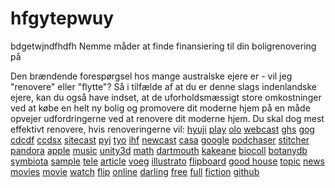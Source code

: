 # hfgytepwuy
bdgetwjndfhdfh
Nemme måder at finde finansiering til din boligrenovering på


Den brændende forespørgsel hos mange australske ejere er - vil jeg "renovere" eller "flytte"? Så i tilfælde af at du er denne slags indenlandske ejere, kan du også have indset, at de uforholdsmæssigt store omkostninger ved at købe en helt ny bolig og promovere dit moderne hjem på en måde opvejer udfordringerne ved at renovere dit moderne hjem. Du skal dog mest effektivt renovere, hvis renoveringerne vil: <a href="https://play.acast.com/s/6338b894f131c60012c4e4b9??hyuji.com">hyuji</a> <a href="https://play.acast.com/s/6338b8ed6f68d7001258fef6/">play</a> <a href="https://play.acast.com/s/6338bad651a8d600114fbaa3/?olo">olo</a> <a href="https://play.acast.com/s/6338bb67b7ce3c001298b9cf/">webcast</a> <a href="https://play.acast.com/s/6338becac20c8f00116c03f5?ghs">ghs</a> <a href="https://play.acast.com/s/6338c76f67467800123dd88b/?gog">gog</a> <a href="https://play.acast.com/s/6338c97f67467800123ddb82??cdcdf.com">cdcdf</a> <a href="https://play.acast.com/s/6338ca9588c51f0012376780??ccdsx.com">ccdsx</a> <a href="https://play.acast.com/s/6338cbb26f68d70012591982/">sitecast</a> <a href="https://play.acast.com/s/6338ccb0a26127001299ea04?pyj">pyj</a> <a href="https://play.acast.com/s/6338cdbaa26127001299eb74?tyo">tyo</a> <a href="https://play.acast.com/s/6338cea43823e200124be55d?ihf">ihf</a> <a href="https://play.acast.com/s/6338cf7826666100129e2cbf/">newcast</a> <a href="https://play.acast.com/s/6338d6ddc20c8f00116c2448/??casa">casa</a> <a href="https://issuetracker.google.com/issues/250234985">google</a> <a href="https://www.podchaser.com/podcasts/ristrutturazione-della-tua-cas-4905168">podchaser</a> <a href="https://www.stitcher.com/show/ristrutturazione-della-tua-casa/episode/prestito-di-capitale-proprio-207229991">stitcher</a> <a href="https://www.pandora.com/podcast/ristrutturazione-della-tua-casa/PC:1001028654">pandora</a> <a href="https://podcasts.apple.com/us/podcast/ristrutturazione-della-tua-casa/id1648002866">apple</a> <a href="https://music.amazon.com/podcasts/9bb4dec1-be7f-426c-ae4f-9c2399cd9685/ristrutturazione-della-tua-casa">music</a> <a href="https://issuetracker.unity3d.com/issues/all-models-become-suddenly-stuck-in-weird-poses-and-animations-are-messed-up-when-previewing-any-character-animation-in-the-editor-and-looking-around-in-the-scene-view">unity3d</a> <a href="https://springdale.math.ias.edu/ticket/19624">math</a> <a href="http://brainengineering.dartmouth.edu/psyc40wiki/index.php/Voeg_waarde_toe_aan_uw_huis">dartmouth</a> <a href="https://we.riseup.net/kakeane" target="_blank" rel="noopener">kakeane</a> <a href="https://biocoll.inhs.illinois.edu/portal/checklists/checklist.php?cl=39177" target="_blank" rel="noopener">biocoll</a> <a href="https://botanydb.colorado.edu/checklists/checklist.php?cl=13368" target="_blank" rel="noopener">botanydb</a> <a href="https://symbiota.ccber.ucsb.edu/checklists/checklist.php?cl=2923" target="_blank" rel="noopener">symbiota</a> <a href="https://www.hybrid-analysis.com/sample/7a256a46dda81f41a13e85a6bca1cceda61a33bc2dda755d438dba87029c8c16" target="_blank" rel="noopener">sample</a> <a href="https://telegra.ph/HjbhNMVADJyt-10-02" target="_blank" rel="noopener">tele</a> <a href="https://flipboard.com/article/uc-santa-barbara-collection-network-res/a-2Gvyz5akT6WtqHRRIlgOgQ%3Aa%3A3927451503-01d0b65787%2Fucsb.edu">article</a> <a href="https://flipboard.com/article/voeg-waarde-toe-aan-uw-huis---psyc-40-w/a-qQ0L0hiGSDizbL_WexdfjA%3Aa%3A3927451503-60d67b9ad0%2Fdartmouth.edu">voeg</a> <a href="https://flipboard.com/article/dallesempio-illustrato-sopra-on-acast/a-0FzP6uaARtqq2qqa9dLPFQ%3Aa%3A3927451503-c7a11ae820%2Facast.com">illustrato</a> <a href="https://flipboard.com/topic/movies/watch-the-woman-king-2022-fullmovie---/a-b5wFzE9cSzq-FQiHFOVrTA%3Aa%3A3927451503-0be8d60e29%2Facast.com">flipboard</a> <a href="https://flipboard.com/topic/movies/watch-the-good-house-2022-fullmovie-onl/a-eVY-n1sGS7aK6-lN60PBNw%3Aa%3A3927451503-7a831278a2%2Facast.com">good house</a> <a href="https://flipboard.com/topic/movies/watch-barbarian-2022-fullmovie-online-s/a-kgyrYA_ER3-gYRE9IltPNQ%3Aa%3A3927451503-fec1da59da%2Facast.com">topic</a> <a href="https://flipboard.com/topic/news/barbarian-2022-fullmovie-free-online-on/a-aEbnmk57TZSNnOHbeBIGGg%3Aa%3A3927451503-2280bdb92c%2Facast.com">news</a> <a href="https://flipboard.com/topic/movies/watch-avatar-2-the-way-of-water-2022-f/a-D_TgLv4bQ-mmwV5O8JBTow%3Aa%3A3927451503-fe98d0f71a%2Facast.com">movies</a> <a href="https://flipboard.com/topic/movies/123moviesto-watch-top-gun-maverick-2022/a-WuxWAorjRFiQsmzTsx42aQ%3Aa%3A3927451503-b78e0bceb8%2Facast.com">movie</a> <a href="https://flipboard.com/topic/movie/watch-top-gun-maverick-2022-fullmovie-/a-C_D8HUGhRmWogzgWofGEEQ%3Aa%3A3927451503-6d0351152e%2Facast.com">watch</a> <a href="https://flipboard.com/topic/movies/fullwatch-smile-2022-online-streaming-f/a-IbE8VFQAQ46fq-VqKLOk3g%3Aa%3A3927451503-549eb27858%2Facast.com">flip</a> <a href="https://flipboard.com/topic/movies/watch-bros-2022-fullmovie-online-stream/a-pmqcEHW8T6mmjvY44aYXVw%3Aa%3A3927451503-5162759dc1%2Facast.com">online</a> <a href="https://flipboard.com/topic/movies/watch-dont-worry-darling-free-2022-onli/a-Leg4nzfwRHKBPvKFdmD55w%3Aa%3A3927451503-07f681b12c%2Facast.com">darling</a> <a href="https://flipboard.com/topic/news/watch-dont-worry-darling-free-2022-onli/a-0hDSwvmkRk2Xy1hkZIhEoA%3Aa%3A3927451503-0f05294263%2Facast.com">free</a> <a href="https://flipboard.com/topic/horror/watch-smile-2022-fullmovie---streaming/a-9O_c8JLDRcez5Dct-Nn56w%3Aa%3A3927451503-4fa91ec580%2Facast.com">full</a> <a href="https://flipboard.com/topic/fiction/watch-smile-2022-fullmovie---streaming/a-P0l5Mlr_Qq-Z3_QtKhafNw%3Aa%3A3927451503-4c43d55729%2Facast.com">fiction</a> <a href="https://github.com/theacast/hfgytepwuy/blob/main/README.md" rel="noopener" target="_blank">github</a>
